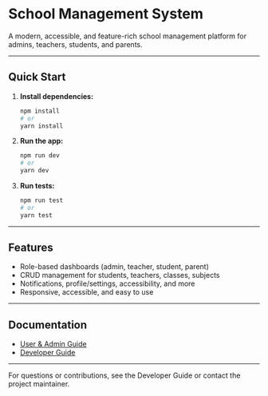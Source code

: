 # School Management System

A modern, accessible, and feature-rich school management platform for admins, teachers, students, and parents.

---

## Quick Start

1. **Install dependencies:**
   ```bash
   npm install
   # or
   yarn install
   ```
2. **Run the app:**
   ```bash
   npm run dev
   # or
   yarn dev
   ```
3. **Run tests:**
   ```bash
   npm run test
   # or
   yarn test
   ```

---

## Features
- Role-based dashboards (admin, teacher, student, parent)
- CRUD management for students, teachers, classes, subjects
- Notifications, profile/settings, accessibility, and more
- Responsive, accessible, and easy to use

---

## Documentation
- [User & Admin Guide](./Frontend/USER_ADMIN_GUIDE.md)
- [Developer Guide](./Frontend/DEVELOPER_GUIDE.md)

---

For questions or contributions, see the Developer Guide or contact the project maintainer. 